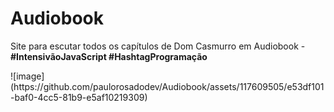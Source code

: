 <h1>Audiobook</h1>
<p>Site para escutar todos os capítulos de Dom Casmurro em Audiobook - <strong>#IntensivãoJavaScript #HashtagProgramação</strong></p>
![image](https://github.com/paulorosadodev/Audiobook/assets/117609505/e53df101-baf0-4cc5-81b9-e5af10219309)

